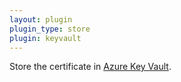 ```yaml
---
layout: plugin
plugin_type: store
plugin: keyvault 
---
```

Store the certificate in [Azure Key Vault](https://azure.microsoft.com/en-us/services/key-vault/).